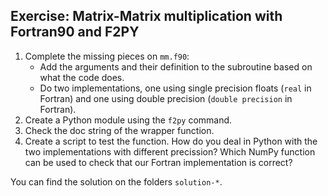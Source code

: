 ## Exercise: Matrix-Matrix multiplication with Fortran90 and F2PY

 1. Complete the missing pieces on `mm.f90`:
    - Add the arguments and their definition to the subroutine based on what the code does.
    - Do two implementations, one using single precision floats (`real` in Fortran) and one using double precision (`double precision` in Fortran).
 2. Create a Python module using the `f2py` command.
 3. Check the doc string of the wrapper function.
 4. Create a script to test the function. How do you deal in Python with the two implementations with different precission? Which NumPy function can be used to check that our Fortran implementation is correct?

You can find the solution on the folders `solution-*`.

